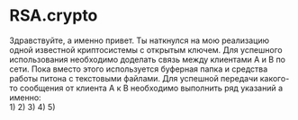 # RSA.crypto
Здравствуйте, а именно привет.
Ты наткнулся на мою реализацию одной известной криптосистемы с открытым ключем.
Для успешного использования необходимо доделать связь между клиентами А и В по сети.
Пока вместо этого используется буферная папка и средства работы питона с текстовыми файлами.
Для успешной передачи какого-то сообщения от клиента А к В необходимо выполнить ряд указаний а именно:  
1)
2)
3)
4)
5)
